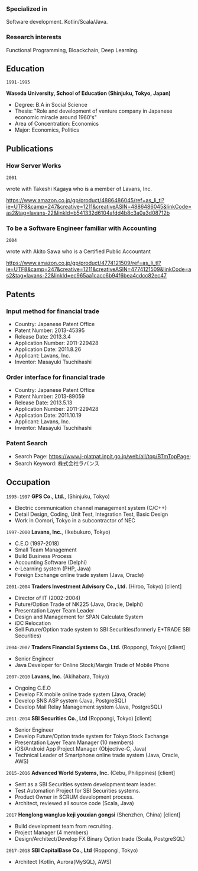 ### Specialized in

Software development. Kotlin/Scala/Java.

### Research interests

Functional Programming, Bloackchain, Deep Learning.

## Education

`1991-1995`

__Waseda University, School of Education (Shinjuku, Tokyo, Japan)__
* Degree: B.A in Social Science
* Thesis: "Role and development of venture company in Japanese economic miracle around 1960's"
* Area of Concentration: Economics
* Major: Economics, Politics


## Publications

### __How Server Works__

`2001`

wrote with Takeshi Kagaya who is a member of Lavans, Inc.

https://www.amazon.co.jp/gp/product/4886486045/ref=as_li_tl?ie=UTF8&camp=247&creative=1211&creativeASIN=4886486045&linkCode=as2&tag=lavans-22&linkId=b541332d6104afdd4b8c3a0a3d08712b

### __To be a Software Engineer familiar with Accounting__

`2004`

wrote with Akito Sawa who is a Certified Public Accountant

https://www.amazon.co.jp/gp/product/4774121509/ref=as_li_tl?ie=UTF8&camp=247&creative=1211&creativeASIN=4774121509&linkCode=as2&tag=lavans-22&linkId=ec965aa1cacc6b94f6bea4cdcc82ec47

## Patents

### Input method for financial trade
- Country: Japanese Patent Office
- Patent Number: 2013-45395
- Release Date: 2013.3.4
- Application Number: 2011-229428
- Application Date: 2011.8.26
- Applicant: Lavans, Inc.
- Inventor: Masayuki Tsuchihashi

### Order interface for financial trade
- Country: Japanese Patent Office
- Patent Number: 2013-89059
- Release Date: 2013.5.13
- Application Number: 2011-229428
- Application Date: 2011.10.19
- Applicant: Lavans, Inc.
- Inventor: Masayuki Tsuchihashi

### Patent Search
* Search Page: 
 https://www.j-platpat.inpit.go.jp/web/all/top/BTmTopPage;
* Search Keyword: 株式会社ラバンス 

## Occupation

`1995-1997`
__GPS Co., Ltd.__, (Shinjuku, Tokyo)

- Electric communication channel management system (C/C++)
- Detail Design, Coding, Unit Test, Integration Test, Basic Design
- Work in Oomori, Tokyo in a subcontractor of NEC

`1997-2000`
__Lavans, Inc.__, (Ikebukuro, Tokyo)

- C.E.O (1997-2018)
- Small Team Management
- Build Business Process
- Accounting Software (Delphi)
- e-Learning system (PHP, Java)
- Foreign Exchange online trade system (Java, Oracle)

`2001-2004` __Traders Investment Advisory Co., Ltd.__ (Hiroo, Tokyo) [client]

- Director of IT (2002-2004)
- Future/Option Trade of NK225 (Java, Oracle, Delphi)
- Presentation Layer Team Leader
- Design and Management for SPAN Calculate System
- iDC Relocation
- Sell Future/Option trade system to SBI Securities(formerly E*TRADE SBI Securities)

`2004-2007` __Traders Financial Systems Co., Ltd.__  (Roppongi, Tokyo) [client]

- Senior Engineer
- Java Developer for Online Stock/Margin Trade of Mobile Phone

`2007-2010` __Lavans, Inc.__ (Akihabara, Tokyo) 

- Ongoing C.E.O
- Develop FX mobile online trade system (Java, Oracle)
- Develop SNS ASP system (Java, PostgreSQL)
- Develop Mail Relay Management system (Java, PostgreSQL)

`2011-2014` __SBI Securities Co., Ltd__ (Roppongi,  Tokyo) [client]

- Senior Engineer
- Develop Future/Option trade system for Tokyo Stock Exchange
- Presentation Layer Team Manager (10 members)
- iOS/Android App Project Manager (Objective-C, Java)
- Technical Leader of Smartphone online trade system (Java, Oracle, AWS)

`2015-2016` __Advanced World Systems, Inc.__ (Cebu, Philippines) [client]

- Sent as a SBI Securities system development team leader.
- Test Automation Project for SBI Securities systems.
- Product Owner in SCRUM development process.
- Architect, reviewed all source code (Scala, Java) 

`2017` __Henglong wangluo keji youxian gongsi__ (Shenzhen, China) [client]

- Build development team from recruiting.
- Project Manager (4 members)
- Design/Architect/Develop FX Binary Option trade (Scala, PostgreSQL)

`2017-2018` __SBI CapitalBase Co., Ltd__ (Roppongi,  Tokyo) 

- Architect (Kotlin, Aurora(MySQL), AWS)



